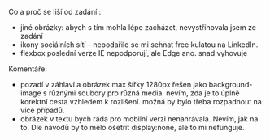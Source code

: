 Co a proč se liší od zadání :
- jiné obrázky: abych s tím mohla lépe zacházet, nevystřihovala jsem ze zadání
- ikony sociálních sítí - nepodařilo se mi sehnat free kulatou na LinkedIn. 
- flexbox poslední verze IE nepodporují, ale Edge ano. snad vyhovuje

Komentáře: 
- pozadí v záhlaví a obrázek max šířky 1280px řešen jako background-image s různými soubory pro různá media. nevím, zda je to úplně korektní cesta vzhledem k rozlišení. možná by bylo třeba rozpadnout na více případů. 
- obrázek v textu bych ráda pro mobilní verzi nenahrávala. Nevím, jak na to. Dle návodů by to mělo ošetřit display:none, ale to mi nefunguje.

